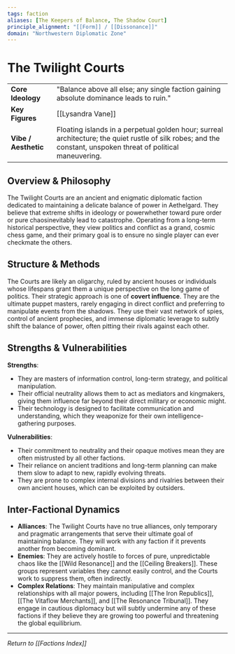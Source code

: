 ```yaml
---
tags: faction
aliases: [The Keepers of Balance, The Shadow Court]
principle_alignment: "[[Form]] / [[Dissonance]]"
domain: "Northwestern Diplomatic Zone"
---
```


# The Twilight Courts

| | |
|---|---|
| **Core Ideology** | "Balance above all else; any single faction gaining absolute dominance leads to ruin." |
| **Key Figures** | [[Lysandra Vane]] |
| **Vibe / Aesthetic** | Floating islands in a perpetual golden hour; surreal architecture; the quiet rustle of silk robes; and the constant, unspoken threat of political maneuvering. |

## Overview & Philosophy
The Twilight Courts are an ancient and enigmatic diplomatic faction dedicated to maintaining a delicate balance of power in Aethelgard. They believe that extreme shifts in ideology or powerwhether toward pure order or pure chaosinevitably lead to catastrophe. Operating from a long-term historical perspective, they view politics and conflict as a grand, cosmic chess game, and their primary goal is to ensure no single player can ever checkmate the others.

## Structure & Methods
The Courts are likely an oligarchy, ruled by ancient houses or individuals whose lifespans grant them a unique perspective on the long game of politics. Their strategic approach is one of **covert influence**. They are the ultimate puppet masters, rarely engaging in direct conflict and preferring to manipulate events from the shadows. They use their vast network of spies, control of ancient prophecies, and immense diplomatic leverage to subtly shift the balance of power, often pitting their rivals against each other.

## Strengths & Vulnerabilities
**Strengths**:
* They are masters of information control, long-term strategy, and political manipulation.
* Their official neutrality allows them to act as mediators and kingmakers, giving them influence far beyond their direct military or economic might.
* Their technology is designed to facilitate communication and understanding, which they weaponize for their own intelligence-gathering purposes.

**Vulnerabilities**:
* Their commitment to neutrality and their opaque motives mean they are often mistrusted by all other factions.
* Their reliance on ancient traditions and long-term planning can make them slow to adapt to new, rapidly evolving threats.
* They are prone to complex internal divisions and rivalries between their own ancient houses, which can be exploited by outsiders.

## Inter-Factional Dynamics
- **Alliances**: The Twilight Courts have no true alliances, only temporary and pragmatic arrangements that serve their ultimate goal of maintaining balance. They will work with any faction if it prevents another from becoming dominant.
- **Enemies**: They are actively hostile to forces of pure, unpredictable chaos like the [[Wild Resonance]] and the [[Ceiling Breakers]]. These groups represent variables they cannot easily control, and the Courts work to suppress them, often indirectly.
- **Complex Relations**: They maintain manipulative and complex relationships with all major powers, including [[The Iron Republics]], [[The Vitaflow Merchants]], and [[The Resonance Tribunal]]. They engage in cautious diplomacy but will subtly undermine any of these factions if they believe they are growing too powerful and threatening the global equilibrium.

---
*Return to [[Factions Index]]*
